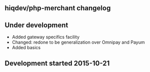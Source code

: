 hiqdev/php-merchant changelog
-----------------------------

## Under development

- Added gateway specifics facility
- Changed: redone to be generalization over Omnipay and Payum
- Added basics

## Development started 2015-10-21

